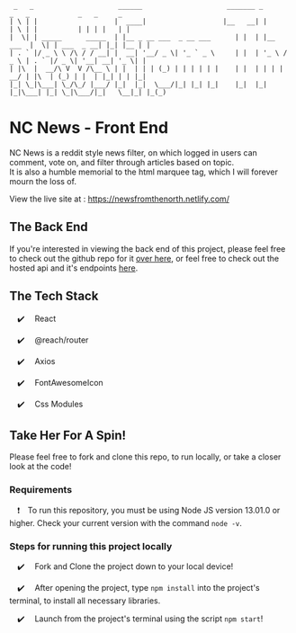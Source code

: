      _   _                     ______                     _______ _            _   _            _   _     _
    | \ | |                   |  ____|                   |__   __| |          | \ | |          | | | |   | |
    |  \| | _____      _____  | |__ _ __ ___  _ __ ___      | |  | |__   ___  |  \| | ___  _ __| |_| |__ | |
    | . ` |/ _ \ \ /\ / / __| |  __| '__/ _ \| '_ ` _ \     | |  | '_ \ / _ \ | . ` |/ _ \| '__| __| '_ \| |
    | |\  |  __/\ V  V /\__ \ | |  | | | (_) | | | | | |    | |  | | | |  __/ | |\  | (_) | |  | |_| | | |_|
    |_| \_|\___| \_/\_/ |___/ |_|  |_|  \___/|_| |_| |_|    |_|  |_| |_|\___| |_| \_|\___/|_|   \__|_| |_(_)



# NC News - Front End

NC News is a reddit style news filter, on which logged in users can comment, vote on, and filter through articles based on topic.  
It is also a humble memorial to the html marquee tag, which I will forever mourn the loss of.

View the live site at : https://newsfromthenorth.netlify.com/

## The Back End

If you're interested in viewing the back end of this project, please feel free to check out the github repo for it [over here](https://github.com/conwayhub/be-nc-news), or feel free to check out the hosted api and it's endpoints [here](https://conways-nc-news.herokuapp.com/api).

## The Tech Stack

&emsp;✔️&emsp; React

&emsp;✔️ &emsp;@reach/router

&emsp;✔️ &emsp;Axios

&emsp;✔️ &emsp;FontAwesomeIcon

&emsp;✔️ &emsp;Css Modules

## Take Her For A Spin!

Please feel free to fork and clone this repo, to run locally, or take a closer look at the code!

### Requirements

&emsp;❗&emsp;To run this repository, you must be using Node JS version 13.01.0 or higher. Check your current version with the command `node -v`.

### Steps for running this project locally

&emsp;✔️ &emsp;Fork and Clone the project down to your local device!

&emsp;✔️ &emsp;After opening the project, type `npm install` into the project's terminal, to install all necessary libraries.

&emsp;✔️ &emsp;Launch from the project's terminal using the script `npm start`!
